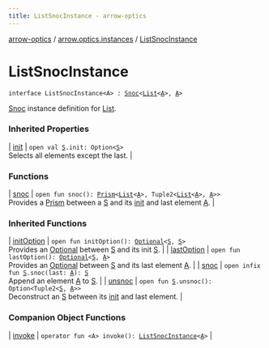 ```yaml
---
title: ListSnocInstance - arrow-optics
---
```


[arrow-optics](../../index.html) / [arrow.optics.instances](../index.html) / [ListSnocInstance](./index.html)

# ListSnocInstance

`interface ListSnocInstance<A> : `[`Snoc`](../../arrow.optics.typeclasses/-snoc/index.html)`<`[`List`](https://kotlinlang.org/api/latest/jvm/stdlib/kotlin.collections/-list/index.html)`<`[`A`](index.html#A)`>, `[`A`](index.html#A)`>`

[Snoc](../../arrow.optics.typeclasses/-snoc/index.html) instance definition for [List](https://kotlinlang.org/api/latest/jvm/stdlib/kotlin.collections/-list/index.html).

### Inherited Properties

| [init](../../arrow.optics.typeclasses/-snoc/init.html) | `open val `[`S`](../../arrow.optics.typeclasses/-snoc/index.html#S)`.init: Option<`[`S`](../../arrow.optics.typeclasses/-snoc/index.html#S)`>`<br>Selects all elements except the last. |

### Functions

| [snoc](snoc.html) | `open fun snoc(): `[`Prism`](../../arrow.optics/-prism.html)`<`[`List`](https://kotlinlang.org/api/latest/jvm/stdlib/kotlin.collections/-list/index.html)`<`[`A`](index.html#A)`>, Tuple2<`[`List`](https://kotlinlang.org/api/latest/jvm/stdlib/kotlin.collections/-list/index.html)`<`[`A`](index.html#A)`>, `[`A`](index.html#A)`>>`<br>Provides a [Prism](../../arrow.optics/-prism.html) between a [S](../../arrow.optics.typeclasses/-snoc/index.html#S) and its [init](../../arrow.optics.typeclasses/-snoc/index.html#S) and last element [A](../../arrow.optics.typeclasses/-snoc/index.html#A). |

### Inherited Functions

| [initOption](../../arrow.optics.typeclasses/-snoc/init-option.html) | `open fun initOption(): `[`Optional`](../../arrow.optics/-optional.html)`<`[`S`](../../arrow.optics.typeclasses/-snoc/index.html#S)`, `[`S`](../../arrow.optics.typeclasses/-snoc/index.html#S)`>`<br>Provides an [Optional](../../arrow.optics/-optional.html) between [S](../../arrow.optics.typeclasses/-snoc/index.html#S) and its init [S](../../arrow.optics.typeclasses/-snoc/index.html#S). |
| [lastOption](../../arrow.optics.typeclasses/-snoc/last-option.html) | `open fun lastOption(): `[`Optional`](../../arrow.optics/-optional.html)`<`[`S`](../../arrow.optics.typeclasses/-snoc/index.html#S)`, `[`A`](../../arrow.optics.typeclasses/-snoc/index.html#A)`>`<br>Provides an [Optional](../../arrow.optics/-optional.html) between [S](../../arrow.optics.typeclasses/-snoc/index.html#S) and its last element [A](../../arrow.optics.typeclasses/-snoc/index.html#A). |
| [snoc](../../arrow.optics.typeclasses/-snoc/snoc.html) | `open infix fun `[`S`](../../arrow.optics.typeclasses/-snoc/index.html#S)`.snoc(last: `[`A`](../../arrow.optics.typeclasses/-snoc/index.html#A)`): `[`S`](../../arrow.optics.typeclasses/-snoc/index.html#S)<br>Append an element [A](../../arrow.optics.typeclasses/-snoc/index.html#A) to [S](../../arrow.optics.typeclasses/-snoc/index.html#S). |
| [unsnoc](../../arrow.optics.typeclasses/-snoc/unsnoc.html) | `open fun `[`S`](../../arrow.optics.typeclasses/-snoc/index.html#S)`.unsnoc(): Option<Tuple2<`[`S`](../../arrow.optics.typeclasses/-snoc/index.html#S)`, `[`A`](../../arrow.optics.typeclasses/-snoc/index.html#A)`>>`<br>Deconstruct an [S](../../arrow.optics.typeclasses/-snoc/index.html#S) between its [init](../../arrow.optics.typeclasses/-snoc/init.html) and last element. |

### Companion Object Functions

| [invoke](invoke.html) | `operator fun <A> invoke(): `[`ListSnocInstance`](./index.html)`<`[`A`](invoke.html#A)`>` |

